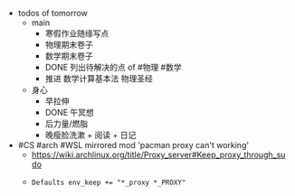 - todos of tomorrow
	- main
		- 寒假作业随缘写点
		- 物理期末卷子
		- 数学期末卷子
		- DONE 列出待解决的点 of #物理 #数学
		- 推进 数学计算基本法 物理圣经
	- 身心
		- 早拉伸
		- DONE 午冥想
		- 后力量/燃脂
		- 晚瘦脸洗漱  + 阅读 + 日记
- #CS #arch #WSL mirrored mod 'pacman proxy can't working'
	- https://wiki.archlinux.org/title/Proxy_server#Keep_proxy_through_sudo
	- ```/etc/sudoers.d/05_proxy
	  Defaults env_keep += "*_proxy *_PROXY"
	  ```